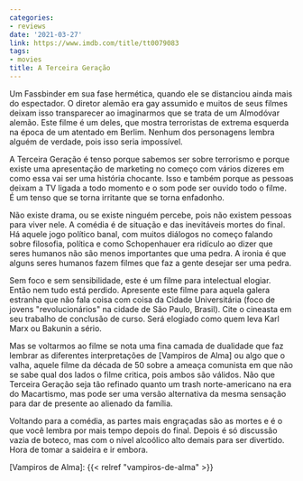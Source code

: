 ```yaml
---
categories:
- reviews
date: '2021-03-27'
link: https://www.imdb.com/title/tt0079083
tags:
- movies
title: A Terceira Geração
---
```


Um Fassbinder em sua fase hermética, quando ele se distanciou ainda mais do espectador. O diretor alemão era gay assumido e muitos de seus filmes deixam isso transparecer ao imaginarmos que se trata de um Almodóvar alemão. Este filme é um deles, que mostra terroristas de extrema esquerda na época de um atentado em Berlim. Nenhum dos personagens lembra alguém de verdade, pois isso seria impossível.

A Terceira Geração é tenso porque sabemos ser sobre terrorismo e porque existe uma apresentação de marketing no começo com vários dizeres em como essa vai ser uma história chocante. Isso e também porque as pessoas deixam a TV ligada a todo momento e o som pode ser ouvido todo o filme. É um tenso que se torna irritante que se torna enfadonho.

Não existe drama, ou se existe ninguém percebe, pois não existem pessoas para viver nele. A comédia é de situação e das inevitáveis mortes do final. Há aquele jogo político banal, com muitos diálogos no começo falando sobre filosofia, política e como Schopenhauer era ridículo ao dizer que seres humanos não são menos importantes que uma pedra. A ironia é que alguns seres humanos fazem filmes que faz a gente desejar ser uma pedra.

Sem foco e sem sensibilidade, este é um filme para intelectual elogiar. Então nem tudo está perdido. Apresente este filme para aquela galera estranha que não fala coisa com coisa da Cidade Universitária (foco de jovens "revolucionários" na cidade de São Paulo, Brasil). Cite o cineasta em seu trabalho de conclusão de curso. Será elogiado como quem leva Karl Marx ou Bakunin a sério.

Mas se voltarmos ao filme se nota uma fina camada de dualidade que faz lembrar as diferentes interpretações de [Vampiros de Alma] ou algo que o valha, aquele filme da década de 50 sobre a ameaça comunista em que não se sabe qual dos lados o filme critica, pois ambos são válidos. Não que Terceira Geração seja tão refinado quanto um trash norte-americano na era do Macartismo, mas pode ser uma versão alternativa da mesma sensação para dar de presente ao alienado da família.

Voltando para a comédia, as partes mais engraçadas são as mortes e é o que você lembra por mais tempo depois do final. Depois é só discussão vazia de boteco, mas com o nível alcoólico alto demais para ser divertido. Hora de tomar a saideira e ir embora.

[Vampiros de Alma]: {{< relref "vampiros-de-alma" >}}
